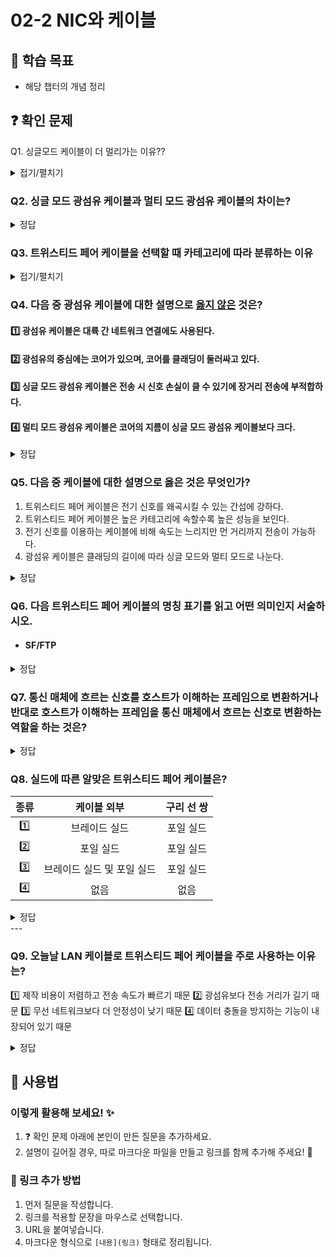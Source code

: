 # 02-2 NIC와 케이블

## 📌 학습 목표
- 해당 챕터의 개념 정리

## ❓ 확인 문제
Q1. 싱글모드 케이블이 더 멀리가는 이유??

<details>
<summary>접기/펼치기</summary>

**싱글모드 케이블**의 특징으로는 중심이 아주 얇고 빛이 이 광섬유 내부, 코어에서 전파할 때 단 하나의 경로로만 전달된다. 따라서 <U>빛이 직선적으로 이동하여 손실이 적고 왜곡이 최소화</U>된다. 빛의 경로의 제한과 왜곡없이 안정적 전송은 장거리 통신을 가능하게 해준다.

반면 **멀티모드 케이블**은 코어의 지름이 넓고, 이때문에 빛이 여러 경로를 통해 광섬유를 따라 이동할 수 있다. 때문에 내부에서 반사, 굴절이 되며 다양한 경로로 전파된다. 이는 곧 신호의 왜곡, 지연을 야기하며 긴 거리에서는 <U>신호손실</U>, <U>통신 품질 저하</U>와 같은 문제로 이루어진다. 하지만 싱글모드 케이블에 비해 <U>값이 저렴</U>하다는 장점이 있다.
</details>

### Q2. 싱글 모드 광섬유 케이블과 멀티 모드 광섬유 케이블의 차이는?

<details>
<summary>정답</summary>

-싱글 모드 광섬유 케이블은 장파장의 빛을 사용하며 코어의 지름이 작아 빛의 이동 경로가 한개, 장거리 전송에 적합합니다.

-멀티 모드 광섬유 케이블은 단파장의 빛을 사용하고, 코어의 지름이 커 빛의 이동 경로가 여러개이고, 단거리 전송에 적합합니다.

---

</details>


### **Q3. 트위스티드 페어 케이블을 선택할 때 카테고리에 따라 분류하는 이유**  

<details>  
<summary>접기/펼치기</summary>  

### **트위스티드 페어 케이블을 카테고리로 분류하면 좋은 이유**  
- **지원 가능한 속도와 대역폭**이 달라지기 때문  
- **네트워크 환경과 요구 사항**에 따라 적절한 CAT 등급을 선택해야 함  
- **CAT 등급이 높을수록** 고속 통신에 유리하지만, 케이블 비용과 설치 난이도가 상승  

---

### **트위스티드 페어 케이블의 예시**  

- **CAT5**: 구형 네트워크, 일반 사무실
- **CAT5e**: 일반적인 가정 및 사무실 LAN
- **CAT6**: 기업 및 고속 네트워크
- **CAT6a**: 대규모 사무실, 데이터센터
- **CAT7**: 고성능 네트워크(차폐 강화)
- **CAT8**: 데이터센터, 초고속 서버 환경

</details>

### Q4. 다음 중 광섬유 케이블에 대한 설명으로 <U>옳지 않은</U> 것은?

#### 1️⃣ 광섬유 케이블은 대륙 간 네트워크 연결에도 사용된다.

#### 2️⃣ 광섬유의 중심에는 코어가 있으며, 코어를 클래딩이 둘러싸고 있다.

#### 3️⃣ 싱글 모드 광섬유 케이블은 전송 시 신호 손실이 클 수 있기에 장거리 전송에 부적합하다.

#### 4️⃣ 멀티 모드 광섬유 케이블은 코어의 지름이 싱글 모드 광섬유 케이블보다 크다.

<details>
<summary>정답</summary>

#### 3️⃣ 싱글 모드 광섬유 케이블은 전송 시 신호 손실이 클 수 있기에 장거리 전송에 부적합하다.

- 싱글 모드 광섬유 케이블은 신호 손실이 적기에 장거리 전송에 적합합니다. 멀티 모드 광섬유 케이블은 전송 시 신호 손실이 클 수 있어 장거리 전송에 부적합합니다.

- 멀티 모드 광섬유 케이블에 비해 싱글 모드 광섬유 케이블이 일반적으로 고비용이 부과된다는 단점도 있습니다.

</details>

  
### Q5. 다음 중 케이블에 대한 설명으로 옳은 것은 무엇인가?

1. 트위스티드 페어 케이블은 전기 신호를 왜곡시킬 수 있는 간섭에 강하다.
2. 트위스티드 페어 케이블은 높은 카테고리에 속할수록 높은 성능을 보인다.
3. 전기 신호를 이용하는 케이블에 비해 속도는 느리지만 먼 거리까지 전송이 가능하다.
4. 광섬유 케이블은 클래딩의 길이에 따라 싱글 모드와 멀티 모드로 나눈다.


<details>
<summary>정답</summary>

**② 트위스티드 페어 케이블은 높은 카테고리에 속할수록 높은 성능을 보인다.**

해설
① 트위스티드 페어 케이블은 전기 신호를 왜곡시킬 수 있는 간섭에 강하다.
→ ❌ 오답: 트위스티드 페어 케이블(Twisted Pair Cable)은 두 가닥의 구리선을 꼬아 전자기 간섭(EMI)을 줄이지만, 차폐(Shielding)가 없는 UTP(Unshielded Twisted Pair) 케이블은 간섭에 취약할 수 있다. 따라서 간섭에 강한 케이블을 원한다면 STP(Shielded Twisted Pair)나 광섬유 케이블을 사용하는 것이 더 적절하다.

② 트위스티드 페어 케이블은 높은 카테고리에 속할수록 높은 성능을 보인다.
→ ✅ 정답: 트위스티드 페어 케이블은 CAT5, CAT6, CAT7 등으로 구분되며, 숫자가 높을수록 더 높은 전송 속도와 대역폭을 지원한다. 예를 들어, CAT5e는 최대 1Gbps, CAT6는 최대 10Gbps, CAT7은 최대 40Gbps 속도를 지원할 수 있다.

③ 전기 신호를 이용하는 케이블에 비해 속도는 느리지만 먼 거리까지 전송이 가능하다.
→ ❌ 오답: 일반적으로 전기 신호(구리선)를 이용하는 케이블(트위스티드 페어, 동축 케이블)은 거리 제한이 있으며, 속도도 광섬유 케이블보다 낮다. 광섬유 케이블은 빛을 이용하여 데이터를 전송하기 때문에 전기 신호 기반 케이블보다 더 높은 속도와 긴 전송 거리를 제공한다.

④ 광섬유 케이블은 클래딩(Cladding)의 길이에 따라 싱글 모드와 멀티 모드로 나눈다.
→ ❌ 오답: 광섬유 케이블의 싱글 모드(Single Mode)와 멀티 모드(Multimode)는 클래딩의 길이가 아니라, 광섬유의 코어(Core) 지름에 따라 나뉜다.

</details>


### Q6. 다음 트위스티드 페어 케이블의 명칭 표기를 읽고 어떤 의미인지 서술하시오.

- #### SF/FTP 

<details>
<summary>정답</summary>


**케이블 외부는 브레이드 실드와 포일 실드로 감싸고, 각 구리선은 포일실드로 감싼 트위스티드 페어 케이블**

</details>

### Q7. 통신 매체에 흐르는 신호를 호스트가 이해하는 프레임으로 변환하거나 반대로 호스트가 이해하는 프레임을 통신 매체에서 흐르는 신호로 변환하는 역할을 하는 것은?

<details>
<summary>정답</summary>

#### NIC
* 호스트와 통신 매체를 연결하고, MAC 주소가 부여되는 네트워크 장비
* 네트워크 인터페이스 카드, 네트워크 어댑터, LAN 카드, 네트워크 카드, 이더넷 카드(이더넷 네트워크의 경우) 등 다양한 명칭으로 불림
* 네트워크와의 연결점을 담당한다는 점에서 **네트워크 인터페이스** 역할을 수행

</details>


### Q8. 실드에 따른 알맞은 트위스티드 페어 케이블은?

|종류|케이블 외부|구리 선 쌍|
|:---:|:---:|:---:|
|1️⃣|브레이드 실드|포일 실드|
|2️⃣|포일 실드|포일 실드|
|3️⃣|브레이드 실드 및 포일 실드|포일 실드|
|4️⃣|없음|없음|

<details>
<summary>정답</summary>

#### 1️⃣ : S/FTP, 2️⃣ : F/FTP, 3️⃣ : SF/FTP, 4️⃣ : U/UTP
- 케이블 명칭 표기 : **XX**/**Y**TP (X와 Y에는 U, S, F 명시 가능)
- XX에는 케이블 외부를 감싸는 실드 종류(1 OR 2개), Y에는 꼬인 구리 선 쌍 감싸는 실드 종류
    - U : 실드 없음
    - S : 브레이드 실드
    - F : 포일 실드

</details>
---

### Q9. 오늘날 LAN 케이블로 트위스티드 페어 케이블을 주로 사용하는 이유는?

 1️⃣ 제작 비용이 저렴하고 전송 속도가 빠르기 때문
 2️⃣ 광섬유보다 전송 거리가 길기 때문
 3️⃣ 무선 네트워크보다 더 안정성이 낮기 때문
 4️⃣ 데이터 충돌을 방지하는 기능이 내장되어 있기 때문

<details>
<summary>정답</summary>

#### 1️⃣ 제작 비용이 저렴하고 전송 속도가 빠르기 때문
- 비교적 저렴한 가격으로 대량 보급이 가능
- 신호 간섭을 줄이기 위해 꼬인 구조를 사용
- 100m 이내의 거리에 적합한 성능을 제공하며, 기가비트 이더넷(1Gbps) 및 10Gbps 속도까지 지원 가능
- 광섬유(Fiber Optic) 케이블보다 설치와 유지보수가 쉬움

</details>


## 📝 사용법  
### 이렇게 활용해 보세요! ✨  
1. ❓ 확인 문제 아래에 본인이 만든 질문을 추가하세요.  
2. 설명이 길어질 경우, 따로 마크다운 파일을 만들고 링크를 함께 추가해 주세요! 🔗  

### 🔗 링크 추가 방법  
1. 먼저 질문을 작성합니다.  
2. 링크를 적용할 문장을 마우스로 선택합니다.  
3. URL을 붙여넣습니다.  
4. 마크다운 형식으로 `[내용](링크)` 형태로 정리됩니다.  

